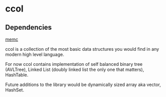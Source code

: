# ccol
## Dependencies
[memc](https://github.com/SigmaBale/Memory)

ccol is a collection of the most basic data structures you would find
in any modern high level language.

For now ccol contains implementation of self balanced binary tree (AVLTree),
Linked List (doubly linked list the only one that matters), HashTable.

Future additions to the library would be dynamically sized array aka vector,
HashSet.
